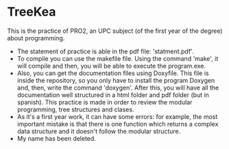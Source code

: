 # TreeKea
This is the practice of PRO2, an UPC subject (of the first year of the degree) about programming.
- The statement of practice is able in the pdf file: 'statment.pdf'.
- To compile you can use the makefile file. Using the command 'make', it will compile and then, you will be able to execute the program.exe.
- Also, you can get the documentation files using Doxyfile. This file is inside the repository, so you only have to install the program Doxygen and, then, write the command 'doxygen'. After this, you will have all the documentation well structured in a html folder and pdf folder (but in spanish).
This practice is made in order to review the modular programming, tree structures and clases.
- As it's a first year work, it can have some errors: for example, the most important mistake is that there is one function which returns a complex data structure and it doesn't follow the modular structure.
- My name has been deleted.
